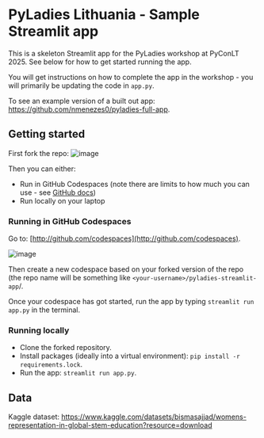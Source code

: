 # PyLadies Lithuania - Sample Streamlit app

This is a skeleton Streamlit app for the PyLadies workshop at PyConLT 2025. See below for how to get started running the app.

You will get instructions on how to complete the app in the workshop - you will primarily be updating the code in `app.py`.

To see an example version of a built out app: https://github.com/nmenezes0/pyladies-full-app.


## Getting started

First fork the repo:
![image](https://github.com/user-attachments/assets/2f4a0336-c7c1-48e7-84ba-b76f4e6498bd)



Then you can either:

* Run in GitHub Codespaces (note there are limits to how much you can use - see [GitHub docs](https://docs.github.com/en/billing/managing-billing-for-your-products/managing-billing-for-github-codespaces/about-billing-for-github-codespaces))
* Run locally on your laptop


### Running in GitHub Codespaces

Go to: [http://github.com/codespaces](http://github.com/codespaces).

![image](https://github.com/user-attachments/assets/fd451695-56c0-4e40-aec6-d9c3e5376a2e)


Then create a new codespace based on your forked version of the repo (the repo name will be something like `<your-username>/pyladies-streamlit-app`/.

Once your codespace has got started, run the app by typing `streamlit run app.py` in the terminal.


### Running locally
* Clone the forked repository.
* Install packages (ideally into a virtual environment): `pip install -r requirements.lock`.
* Run the app: `streamlit run app.py`.


## Data
Kaggle dataset: https://www.kaggle.com/datasets/bismasajjad/womens-representation-in-global-stem-education?resource=download

